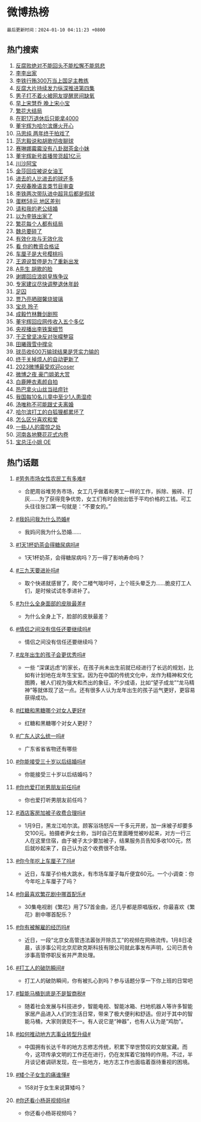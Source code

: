 # 微博热榜

`最后更新时间：2024-01-10 04:11:23 +0800`

## 热门搜索

1. [反腐败绝对不能回头不能松懈不能慈悲](https://m.weibo.cn/search?containerid=100103type%3D1%26t%3D10%26q%3D%23%E5%8F%8D%E8%85%90%E8%B4%A5%E7%BB%9D%E5%AF%B9%E4%B8%8D%E8%83%BD%E5%9B%9E%E5%A4%B4%E4%B8%8D%E8%83%BD%E6%9D%BE%E6%87%88%E4%B8%8D%E8%83%BD%E6%85%88%E6%82%B2%23&stream_entry_id=51&isnewpage=1&extparam=seat%3D1%26q%3D%2523%25E5%258F%258D%25E8%2585%2590%25E8%25B4%25A5%25E7%25BB%259D%25E5%25AF%25B9%25E4%25B8%258D%25E8%2583%25BD%25E5%259B%259E%25E5%25A4%25B4%25E4%25B8%258D%25E8%2583%25BD%25E6%259D%25BE%25E6%2587%2588%25E4%25B8%258D%25E8%2583%25BD%25E6%2585%2588%25E6%2582%25B2%2523%26dgr%3D0%26stream_entry_id%3D51%26c_type%3D51%26pos%3D0%26cate%3D10103%26filter_type%3Drealtimehot%26display_time%3D1704831081%26pre_seqid%3D170483108165002085453)
1. [李李出家](https://m.weibo.cn/search?containerid=100103type%3D1%26t%3D10%26q%3D%23%E6%9D%8E%E6%9D%8E%E5%87%BA%E5%AE%B6%23&stream_entry_id=31&isnewpage=1&extparam=seat%3D1%26band_rank%3D1%26lcate%3D5001%26realpos%3D1%26filter_type%3Drealtimehot%26q%3D%2523%25E6%259D%258E%25E6%259D%258E%25E5%2587%25BA%25E5%25AE%25B6%2523%26flag%3D2%26dgr%3D0%26stream_entry_id%3D31%26cate%3D5001%26pos%3D0%26c_type%3D31%26display_time%3D1704831081%26pre_seqid%3D170483108165002085453)
1. [李铁行贿300万当上国足主教练](https://m.weibo.cn/search?containerid=100103type%3D1%26t%3D10%26q%3D%23%E6%9D%8E%E9%93%81%E8%A1%8C%E8%B4%BF300%E4%B8%87%E5%BD%93%E4%B8%8A%E5%9B%BD%E8%B6%B3%E4%B8%BB%E6%95%99%E7%BB%83%23&stream_entry_id=31&isnewpage=1&extparam=seat%3D1%26band_rank%3D2%26lcate%3D5001%26realpos%3D2%26filter_type%3Drealtimehot%26q%3D%2523%25E6%259D%258E%25E9%2593%2581%25E8%25A1%258C%25E8%25B4%25BF300%25E4%25B8%2587%25E5%25BD%2593%25E4%25B8%258A%25E5%259B%25BD%25E8%25B6%25B3%25E4%25B8%25BB%25E6%2595%2599%25E7%25BB%2583%2523%26flag%3D16%26dgr%3D0%26stream_entry_id%3D31%26cate%3D5001%26pos%3D1%26c_type%3D31%26display_time%3D1704831081%26pre_seqid%3D170483108165002085453)
1. [反腐大片持续发力纵深推进第四集](https://m.weibo.cn/search?containerid=100103type%3D1%26t%3D10%26q%3D%23%E5%8F%8D%E8%85%90%E5%A4%A7%E7%89%87%E6%8C%81%E7%BB%AD%E5%8F%91%E5%8A%9B%E7%BA%B5%E6%B7%B1%E6%8E%A8%E8%BF%9B%E7%AC%AC%E5%9B%9B%E9%9B%86%23&stream_entry_id=31&isnewpage=1&extparam=seat%3D1%26band_rank%3D3%26lcate%3D5001%26realpos%3D3%26filter_type%3Drealtimehot%26q%3D%2523%25E5%258F%258D%25E8%2585%2590%25E5%25A4%25A7%25E7%2589%2587%25E6%258C%2581%25E7%25BB%25AD%25E5%258F%2591%25E5%258A%259B%25E7%25BA%25B5%25E6%25B7%25B1%25E6%258E%25A8%25E8%25BF%259B%25E7%25AC%25AC%25E5%259B%259B%25E9%259B%2586%2523%26flag%3D0%26dgr%3D0%26stream_entry_id%3D31%26cate%3D5001%26pos%3D2%26c_type%3D31%26display_time%3D1704831081%26pre_seqid%3D170483108165002085453)
1. [男子打不着火被网友提醒房间缺氧](https://m.weibo.cn/search?containerid=100103type%3D1%26t%3D10%26q%3D%23%E7%94%B7%E5%AD%90%E6%89%93%E4%B8%8D%E7%9D%80%E7%81%AB%E8%A2%AB%E7%BD%91%E5%8F%8B%E6%8F%90%E9%86%92%E6%88%BF%E9%97%B4%E7%BC%BA%E6%B0%A7%23&stream_entry_id=31&isnewpage=1&extparam=seat%3D1%26band_rank%3D4%26lcate%3D5001%26realpos%3D4%26filter_type%3Drealtimehot%26q%3D%2523%25E7%2594%25B7%25E5%25AD%2590%25E6%2589%2593%25E4%25B8%258D%25E7%259D%2580%25E7%2581%25AB%25E8%25A2%25AB%25E7%25BD%2591%25E5%258F%258B%25E6%258F%2590%25E9%2586%2592%25E6%2588%25BF%25E9%2597%25B4%25E7%25BC%25BA%25E6%25B0%25A7%2523%26flag%3D2%26dgr%3D0%26stream_entry_id%3D31%26cate%3D5001%26pos%3D3%26c_type%3D31%26display_time%3D1704831081%26pre_seqid%3D170483108165002085453)
1. [早上宋慧乔 晚上宋小宝](https://m.weibo.cn/search?containerid=100103type%3D1%26t%3D10%26q%3D%E6%97%A9%E4%B8%8A%E5%AE%8B%E6%85%A7%E4%B9%94+%E6%99%9A%E4%B8%8A%E5%AE%8B%E5%B0%8F%E5%AE%9D&stream_entry_id=31&isnewpage=1&extparam=seat%3D1%26band_rank%3D5%26lcate%3D5001%26realpos%3D5%26filter_type%3Drealtimehot%26q%3D%25E6%2597%25A9%25E4%25B8%258A%25E5%25AE%258B%25E6%2585%25A7%25E4%25B9%2594%2520%25E6%2599%259A%25E4%25B8%258A%25E5%25AE%258B%25E5%25B0%258F%25E5%25AE%259D%26flag%3D2%26dgr%3D0%26stream_entry_id%3D31%26cate%3D5001%26pos%3D4%26c_type%3D31%26display_time%3D1704831081%26pre_seqid%3D170483108165002085453)
1. [繁花大结局](https://m.weibo.cn/search?containerid=100103type%3D1%26t%3D10%26q%3D%23%E7%B9%81%E8%8A%B1%E5%A4%A7%E7%BB%93%E5%B1%80%23&stream_entry_id=31&isnewpage=1&extparam=seat%3D1%26band_rank%3D6%26lcate%3D5001%26realpos%3D6%26filter_type%3Drealtimehot%26q%3D%2523%25E7%25B9%2581%25E8%258A%25B1%25E5%25A4%25A7%25E7%25BB%2593%25E5%25B1%2580%2523%26flag%3D16%26dgr%3D0%26stream_entry_id%3D31%26cate%3D5001%26pos%3D5%26c_type%3D31%26display_time%3D1704831081%26pre_seqid%3D170483108165002085453)
1. [在职1万退休后只能拿4000](https://m.weibo.cn/search?containerid=100103type%3D1%26t%3D10%26q%3D%23%E5%9C%A8%E8%81%8C1%E4%B8%87%E9%80%80%E4%BC%91%E5%90%8E%E5%8F%AA%E8%83%BD%E6%8B%BF4000%23&stream_entry_id=31&isnewpage=1&extparam=seat%3D1%26band_rank%3D7%26lcate%3D5001%26realpos%3D7%26filter_type%3Drealtimehot%26q%3D%2523%25E5%259C%25A8%25E8%2581%258C1%25E4%25B8%2587%25E9%2580%2580%25E4%25BC%2591%25E5%2590%258E%25E5%258F%25AA%25E8%2583%25BD%25E6%258B%25BF4000%2523%26flag%3D2%26dgr%3D0%26stream_entry_id%3D31%26cate%3D5001%26pos%3D6%26c_type%3D31%26display_time%3D1704831081%26pre_seqid%3D170483108165002085453)
1. [董宇辉为哈尔滨爆火开心](https://m.weibo.cn/search?containerid=100103type%3D1%26t%3D10%26q%3D%23%E8%91%A3%E5%AE%87%E8%BE%89%E4%B8%BA%E5%93%88%E5%B0%94%E6%BB%A8%E7%88%86%E7%81%AB%E5%BC%80%E5%BF%83%23&stream_entry_id=31&isnewpage=1&extparam=seat%3D1%26band_rank%3D8%26lcate%3D5001%26realpos%3D8%26filter_type%3Drealtimehot%26q%3D%2523%25E8%2591%25A3%25E5%25AE%2587%25E8%25BE%2589%25E4%25B8%25BA%25E5%2593%2588%25E5%25B0%2594%25E6%25BB%25A8%25E7%2588%2586%25E7%2581%25AB%25E5%25BC%2580%25E5%25BF%2583%2523%26flag%3D2%26dgr%3D0%26stream_entry_id%3D31%26cate%3D5001%26pos%3D7%26c_type%3D31%26display_time%3D1704831081%26pre_seqid%3D170483108165002085453)
1. [马思纯 两年终于拍戏了](https://m.weibo.cn/search?containerid=100103type%3D1%26t%3D10%26q%3D%E9%A9%AC%E6%80%9D%E7%BA%AF+%E4%B8%A4%E5%B9%B4%E7%BB%88%E4%BA%8E%E6%8B%8D%E6%88%8F%E4%BA%86&stream_entry_id=31&isnewpage=1&extparam=seat%3D1%26band_rank%3D9%26lcate%3D5001%26realpos%3D9%26filter_type%3Drealtimehot%26q%3D%25E9%25A9%25AC%25E6%2580%259D%25E7%25BA%25AF%2520%25E4%25B8%25A4%25E5%25B9%25B4%25E7%25BB%2588%25E4%25BA%258E%25E6%258B%258D%25E6%2588%258F%25E4%25BA%2586%26flag%3D2%26dgr%3D0%26stream_entry_id%3D31%26cate%3D5001%26pos%3D8%26c_type%3D31%26display_time%3D1704831081%26pre_seqid%3D170483108165002085453)
1. [范志毅说和胡歌彻夜聊球](https://m.weibo.cn/search?containerid=100103type%3D1%26t%3D10%26q%3D%23%E8%8C%83%E5%BF%97%E6%AF%85%E8%AF%B4%E5%92%8C%E8%83%A1%E6%AD%8C%E5%BD%BB%E5%A4%9C%E8%81%8A%E7%90%83%23&stream_entry_id=31&isnewpage=1&extparam=seat%3D1%26band_rank%3D10%26lcate%3D5001%26realpos%3D10%26filter_type%3Drealtimehot%26q%3D%2523%25E8%258C%2583%25E5%25BF%2597%25E6%25AF%2585%25E8%25AF%25B4%25E5%2592%258C%25E8%2583%25A1%25E6%25AD%258C%25E5%25BD%25BB%25E5%25A4%259C%25E8%2581%258A%25E7%2590%2583%2523%26flag%3D0%26dgr%3D0%26stream_entry_id%3D31%26cate%3D5001%26pos%3D9%26c_type%3D31%26display_time%3D1704831081%26pre_seqid%3D170483108165002085453)
1. [赛琳娜霉霉没有八卦甜茶金小妹](https://m.weibo.cn/search?containerid=100103type%3D1%26t%3D10%26q%3D%E8%B5%9B%E7%90%B3%E5%A8%9C%E9%9C%89%E9%9C%89%E6%B2%A1%E6%9C%89%E5%85%AB%E5%8D%A6%E7%94%9C%E8%8C%B6%E9%87%91%E5%B0%8F%E5%A6%B9&stream_entry_id=31&isnewpage=1&extparam=seat%3D1%26band_rank%3D11%26lcate%3D5001%26realpos%3D11%26filter_type%3Drealtimehot%26q%3D%25E8%25B5%259B%25E7%2590%25B3%25E5%25A8%259C%25E9%259C%2589%25E9%259C%2589%25E6%25B2%25A1%25E6%259C%2589%25E5%2585%25AB%25E5%258D%25A6%25E7%2594%259C%25E8%258C%25B6%25E9%2587%2591%25E5%25B0%258F%25E5%25A6%25B9%26flag%3D1%26dgr%3D0%26stream_entry_id%3D31%26cate%3D5001%26pos%3D10%26c_type%3D31%26display_time%3D1704831081%26pre_seqid%3D170483108165002085453)
1. [董宇辉新号首播带货超1亿元](https://m.weibo.cn/search?containerid=100103type%3D1%26t%3D10%26q%3D%23%E8%91%A3%E5%AE%87%E8%BE%89%E6%96%B0%E5%8F%B7%E9%A6%96%E6%92%AD%E5%B8%A6%E8%B4%A7%E8%B6%851%E4%BA%BF%E5%85%83%23&stream_entry_id=31&isnewpage=1&extparam=seat%3D1%26band_rank%3D12%26lcate%3D5001%26realpos%3D12%26filter_type%3Drealtimehot%26q%3D%2523%25E8%2591%25A3%25E5%25AE%2587%25E8%25BE%2589%25E6%2596%25B0%25E5%258F%25B7%25E9%25A6%2596%25E6%2592%25AD%25E5%25B8%25A6%25E8%25B4%25A7%25E8%25B6%25851%25E4%25BA%25BF%25E5%2585%2583%2523%26flag%3D0%26dgr%3D0%26stream_entry_id%3D31%26cate%3D5001%26pos%3D11%26c_type%3D31%26display_time%3D1704831081%26pre_seqid%3D170483108165002085453)
1. [川沙阿宝](https://m.weibo.cn/search?containerid=100103type%3D1%26t%3D10%26q%3D%E5%B7%9D%E6%B2%99%E9%98%BF%E5%AE%9D&stream_entry_id=31&isnewpage=1&extparam=seat%3D1%26band_rank%3D13%26lcate%3D5001%26realpos%3D13%26filter_type%3Drealtimehot%26q%3D%25E5%25B7%259D%25E6%25B2%2599%25E9%2598%25BF%25E5%25AE%259D%26flag%3D0%26dgr%3D0%26stream_entry_id%3D31%26cate%3D5001%26pos%3D12%26c_type%3D31%26display_time%3D1704831081%26pre_seqid%3D170483108165002085453)
1. [金莎回应被说女油王](https://m.weibo.cn/search?containerid=100103type%3D1%26t%3D10%26q%3D%23%E9%87%91%E8%8E%8E%E5%9B%9E%E5%BA%94%E8%A2%AB%E8%AF%B4%E5%A5%B3%E6%B2%B9%E7%8E%8B%23&stream_entry_id=31&isnewpage=1&extparam=seat%3D1%26band_rank%3D14%26lcate%3D5001%26realpos%3D14%26filter_type%3Drealtimehot%26q%3D%2523%25E9%2587%2591%25E8%258E%258E%25E5%259B%259E%25E5%25BA%2594%25E8%25A2%25AB%25E8%25AF%25B4%25E5%25A5%25B3%25E6%25B2%25B9%25E7%258E%258B%2523%26flag%3D2%26dgr%3D0%26stream_entry_id%3D31%26cate%3D5001%26pos%3D13%26c_type%3D31%26display_time%3D1704831081%26pre_seqid%3D170483108165002085453)
1. [进去的人比进去的球还多](https://m.weibo.cn/search?containerid=100103type%3D1%26t%3D10%26q%3D%E8%BF%9B%E5%8E%BB%E7%9A%84%E4%BA%BA%E6%AF%94%E8%BF%9B%E5%8E%BB%E7%9A%84%E7%90%83%E8%BF%98%E5%A4%9A&stream_entry_id=31&isnewpage=1&extparam=seat%3D1%26band_rank%3D15%26lcate%3D5001%26realpos%3D15%26filter_type%3Drealtimehot%26q%3D%25E8%25BF%259B%25E5%258E%25BB%25E7%259A%2584%25E4%25BA%25BA%25E6%25AF%2594%25E8%25BF%259B%25E5%258E%25BB%25E7%259A%2584%25E7%2590%2583%25E8%25BF%2598%25E5%25A4%259A%26flag%3D0%26dgr%3D0%26stream_entry_id%3D31%26cate%3D5001%26pos%3D14%26c_type%3D31%26display_time%3D1704831081%26pre_seqid%3D170483108165002085453)
1. [央视春晚语言类节目审查](https://m.weibo.cn/search?containerid=100103type%3D1%26t%3D10%26q%3D%23%E5%A4%AE%E8%A7%86%E6%98%A5%E6%99%9A%E8%AF%AD%E8%A8%80%E7%B1%BB%E8%8A%82%E7%9B%AE%E5%AE%A1%E6%9F%A5%23&stream_entry_id=31&isnewpage=1&extparam=seat%3D1%26band_rank%3D16%26lcate%3D5001%26realpos%3D16%26filter_type%3Drealtimehot%26q%3D%2523%25E5%25A4%25AE%25E8%25A7%2586%25E6%2598%25A5%25E6%2599%259A%25E8%25AF%25AD%25E8%25A8%2580%25E7%25B1%25BB%25E8%258A%2582%25E7%259B%25AE%25E5%25AE%25A1%25E6%259F%25A5%2523%26flag%3D2%26dgr%3D0%26stream_entry_id%3D31%26cate%3D5001%26pos%3D15%26c_type%3D31%26display_time%3D1704831081%26pre_seqid%3D170483108165002085453)
1. [李铁两次带队进中超背后都是假球](https://m.weibo.cn/search?containerid=100103type%3D1%26t%3D10%26q%3D%23%E6%9D%8E%E9%93%81%E4%B8%A4%E6%AC%A1%E5%B8%A6%E9%98%9F%E8%BF%9B%E4%B8%AD%E8%B6%85%E8%83%8C%E5%90%8E%E9%83%BD%E6%98%AF%E5%81%87%E7%90%83%23&stream_entry_id=31&isnewpage=1&extparam=seat%3D1%26band_rank%3D17%26lcate%3D5001%26realpos%3D17%26filter_type%3Drealtimehot%26q%3D%2523%25E6%259D%258E%25E9%2593%2581%25E4%25B8%25A4%25E6%25AC%25A1%25E5%25B8%25A6%25E9%2598%259F%25E8%25BF%259B%25E4%25B8%25AD%25E8%25B6%2585%25E8%2583%258C%25E5%2590%258E%25E9%2583%25BD%25E6%2598%25AF%25E5%2581%2587%25E7%2590%2583%2523%26flag%3D0%26dgr%3D0%26stream_entry_id%3D31%26cate%3D5001%26pos%3D16%26c_type%3D31%26display_time%3D1704831081%26pre_seqid%3D170483108165002085453)
1. [蛋糕58元 地区差别](https://m.weibo.cn/search?containerid=100103type%3D1%26t%3D10%26q%3D%E8%9B%8B%E7%B3%9558%E5%85%83+%E5%9C%B0%E5%8C%BA%E5%B7%AE%E5%88%AB&stream_entry_id=31&isnewpage=1&extparam=seat%3D1%26band_rank%3D18%26lcate%3D5001%26realpos%3D18%26filter_type%3Drealtimehot%26q%3D%25E8%259B%258B%25E7%25B3%259558%25E5%2585%2583%2520%25E5%259C%25B0%25E5%258C%25BA%25E5%25B7%25AE%25E5%2588%25AB%26flag%3D2%26dgr%3D0%26stream_entry_id%3D31%26cate%3D5001%26pos%3D17%26c_type%3D31%26display_time%3D1704831081%26pre_seqid%3D170483108165002085453)
1. [请和我的老公结婚](https://m.weibo.cn/search?containerid=100103type%3D1%26t%3D10%26q%3D%E8%AF%B7%E5%92%8C%E6%88%91%E7%9A%84%E8%80%81%E5%85%AC%E7%BB%93%E5%A9%9A&stream_entry_id=31&isnewpage=1&extparam=seat%3D1%26band_rank%3D19%26lcate%3D5001%26realpos%3D19%26filter_type%3Drealtimehot%26q%3D%25E8%25AF%25B7%25E5%2592%258C%25E6%2588%2591%25E7%259A%2584%25E8%2580%2581%25E5%2585%25AC%25E7%25BB%2593%25E5%25A9%259A%26flag%3D2%26dgr%3D0%26stream_entry_id%3D31%26cate%3D5001%26pos%3D18%26c_type%3D31%26display_time%3D1704831081%26pre_seqid%3D170483108165002085453)
1. [以为李铁出家了](https://m.weibo.cn/search?containerid=100103type%3D1%26t%3D10%26q%3D%E4%BB%A5%E4%B8%BA%E6%9D%8E%E9%93%81%E5%87%BA%E5%AE%B6%E4%BA%86&stream_entry_id=31&isnewpage=1&extparam=seat%3D1%26band_rank%3D20%26lcate%3D5001%26realpos%3D20%26filter_type%3Drealtimehot%26q%3D%25E4%25BB%25A5%25E4%25B8%25BA%25E6%259D%258E%25E9%2593%2581%25E5%2587%25BA%25E5%25AE%25B6%25E4%25BA%2586%26flag%3D2%26dgr%3D0%26stream_entry_id%3D31%26cate%3D5001%26pos%3D19%26c_type%3D31%26display_time%3D1704831081%26pre_seqid%3D170483108165002085453)
1. [繁花每个人都有结局](https://m.weibo.cn/search?containerid=100103type%3D1%26t%3D10%26q%3D%E7%B9%81%E8%8A%B1%E6%AF%8F%E4%B8%AA%E4%BA%BA%E9%83%BD%E6%9C%89%E7%BB%93%E5%B1%80&stream_entry_id=31&isnewpage=1&extparam=seat%3D1%26band_rank%3D21%26lcate%3D5001%26realpos%3D21%26filter_type%3Drealtimehot%26q%3D%25E7%25B9%2581%25E8%258A%25B1%25E6%25AF%258F%25E4%25B8%25AA%25E4%25BA%25BA%25E9%2583%25BD%25E6%259C%2589%25E7%25BB%2593%25E5%25B1%2580%26flag%3D0%26dgr%3D0%26stream_entry_id%3D31%26cate%3D5001%26pos%3D20%26c_type%3D31%26display_time%3D1704831081%26pre_seqid%3D170483108165002085453)
1. [魏总要碎了](https://m.weibo.cn/search?containerid=100103type%3D1%26t%3D10%26q%3D%23%E9%AD%8F%E6%80%BB%E8%A6%81%E7%A2%8E%E4%BA%86%23&stream_entry_id=31&isnewpage=1&extparam=seat%3D1%26band_rank%3D22%26lcate%3D5001%26realpos%3D22%26filter_type%3Drealtimehot%26q%3D%2523%25E9%25AD%258F%25E6%2580%25BB%25E8%25A6%2581%25E7%25A2%258E%25E4%25BA%2586%2523%26flag%3D2%26dgr%3D0%26stream_entry_id%3D31%26cate%3D5001%26pos%3D21%26c_type%3D31%26display_time%3D1704831081%26pre_seqid%3D170483108165002085453)
1. [有效化妆与无效化妆](https://m.weibo.cn/search?containerid=100103type%3D1%26t%3D10%26q%3D%E6%9C%89%E6%95%88%E5%8C%96%E5%A6%86%E4%B8%8E%E6%97%A0%E6%95%88%E5%8C%96%E5%A6%86&stream_entry_id=31&isnewpage=1&extparam=seat%3D1%26band_rank%3D23%26lcate%3D5001%26realpos%3D23%26filter_type%3Drealtimehot%26q%3D%25E6%259C%2589%25E6%2595%2588%25E5%258C%2596%25E5%25A6%2586%25E4%25B8%258E%25E6%2597%25A0%25E6%2595%2588%25E5%258C%2596%25E5%25A6%2586%26flag%3D0%26dgr%3D0%26stream_entry_id%3D31%26cate%3D5001%26pos%3D22%26c_type%3D31%26display_time%3D1704831081%26pre_seqid%3D170483108165002085453)
1. [看 你的教资合格证](https://m.weibo.cn/search?containerid=100103type%3D1%26t%3D10%26q%3D%E7%9C%8B+%E4%BD%A0%E7%9A%84%E6%95%99%E8%B5%84%E5%90%88%E6%A0%BC%E8%AF%81&stream_entry_id=31&isnewpage=1&extparam=seat%3D1%26band_rank%3D24%26lcate%3D5001%26realpos%3D24%26filter_type%3Drealtimehot%26q%3D%25E7%259C%258B%2520%25E4%25BD%25A0%25E7%259A%2584%25E6%2595%2599%25E8%25B5%2584%25E5%2590%2588%25E6%25A0%25BC%25E8%25AF%2581%26flag%3D0%26dgr%3D0%26stream_entry_id%3D31%26cate%3D5001%26pos%3D23%26c_type%3D31%26display_time%3D1704831081%26pre_seqid%3D170483108165002085453)
1. [车厘子是大号樱桃吗](https://m.weibo.cn/search?containerid=100103type%3D1%26t%3D10%26q%3D%23%E8%BD%A6%E5%8E%98%E5%AD%90%E6%98%AF%E5%A4%A7%E5%8F%B7%E6%A8%B1%E6%A1%83%E5%90%97%23&stream_entry_id=31&isnewpage=1&extparam=seat%3D1%26band_rank%3D25%26lcate%3D5001%26realpos%3D25%26filter_type%3Drealtimehot%26q%3D%2523%25E8%25BD%25A6%25E5%258E%2598%25E5%25AD%2590%25E6%2598%25AF%25E5%25A4%25A7%25E5%258F%25B7%25E6%25A8%25B1%25E6%25A1%2583%25E5%2590%2597%2523%26flag%3D0%26dgr%3D0%26stream_entry_id%3D31%26cate%3D5001%26pos%3D24%26c_type%3D31%26display_time%3D1704831081%26pre_seqid%3D170483108165002085453)
1. [王源说暂停是为了重新出发](https://m.weibo.cn/search?containerid=100103type%3D1%26t%3D10%26q%3D%23%E7%8E%8B%E6%BA%90%E8%AF%B4%E6%9A%82%E5%81%9C%E6%98%AF%E4%B8%BA%E4%BA%86%E9%87%8D%E6%96%B0%E5%87%BA%E5%8F%91%23&stream_entry_id=31&isnewpage=1&extparam=seat%3D1%26band_rank%3D26%26lcate%3D5001%26realpos%3D26%26filter_type%3Drealtimehot%26q%3D%2523%25E7%258E%258B%25E6%25BA%2590%25E8%25AF%25B4%25E6%259A%2582%25E5%2581%259C%25E6%2598%25AF%25E4%25B8%25BA%25E4%25BA%2586%25E9%2587%258D%25E6%2596%25B0%25E5%2587%25BA%25E5%258F%2591%2523%26flag%3D0%26dgr%3D0%26stream_entry_id%3D31%26cate%3D5001%26pos%3D25%26c_type%3D31%26display_time%3D1704831081%26pre_seqid%3D170483108165002085453)
1. [A先生 胡歌的脸](https://m.weibo.cn/search?containerid=100103type%3D1%26t%3D10%26q%3DA%E5%85%88%E7%94%9F+%E8%83%A1%E6%AD%8C%E7%9A%84%E8%84%B8&stream_entry_id=31&isnewpage=1&extparam=seat%3D1%26band_rank%3D27%26lcate%3D5001%26realpos%3D27%26filter_type%3Drealtimehot%26q%3DA%25E5%2585%2588%25E7%2594%259F%2520%25E8%2583%25A1%25E6%25AD%258C%25E7%259A%2584%25E8%2584%25B8%26flag%3D0%26dgr%3D0%26stream_entry_id%3D31%26cate%3D5001%26pos%3D26%26c_type%3D31%26display_time%3D1704831081%26pre_seqid%3D170483108165002085453)
1. [谢娜回应浪姐皇族争议](https://m.weibo.cn/search?containerid=100103type%3D1%26t%3D10%26q%3D%23%E8%B0%A2%E5%A8%9C%E5%9B%9E%E5%BA%94%E6%B5%AA%E5%A7%90%E7%9A%87%E6%97%8F%E4%BA%89%E8%AE%AE%23&stream_entry_id=31&isnewpage=1&extparam=seat%3D1%26band_rank%3D28%26lcate%3D5001%26realpos%3D28%26filter_type%3Drealtimehot%26q%3D%2523%25E8%25B0%25A2%25E5%25A8%259C%25E5%259B%259E%25E5%25BA%2594%25E6%25B5%25AA%25E5%25A7%2590%25E7%259A%2587%25E6%2597%258F%25E4%25BA%2589%25E8%25AE%25AE%2523%26flag%3D1%26dgr%3D0%26stream_entry_id%3D31%26cate%3D5001%26pos%3D27%26c_type%3D31%26display_time%3D1704831081%26pre_seqid%3D170483108165002085453)
1. [专家建议尽快调整退休年龄](https://m.weibo.cn/search?containerid=100103type%3D1%26t%3D10%26q%3D%23%E4%B8%93%E5%AE%B6%E5%BB%BA%E8%AE%AE%E5%B0%BD%E5%BF%AB%E8%B0%83%E6%95%B4%E9%80%80%E4%BC%91%E5%B9%B4%E9%BE%84%23&stream_entry_id=31&isnewpage=1&extparam=seat%3D1%26band_rank%3D29%26lcate%3D5001%26realpos%3D29%26filter_type%3Drealtimehot%26q%3D%2523%25E4%25B8%2593%25E5%25AE%25B6%25E5%25BB%25BA%25E8%25AE%25AE%25E5%25B0%25BD%25E5%25BF%25AB%25E8%25B0%2583%25E6%2595%25B4%25E9%2580%2580%25E4%25BC%2591%25E5%25B9%25B4%25E9%25BE%2584%2523%26flag%3D0%26dgr%3D0%26stream_entry_id%3D31%26cate%3D5001%26pos%3D28%26c_type%3D31%26display_time%3D1704831081%26pre_seqid%3D170483108165002085453)
1. [足囚](https://m.weibo.cn/search?containerid=100103type%3D1%26t%3D10%26q%3D%E8%B6%B3%E5%9B%9A&stream_entry_id=31&isnewpage=1&extparam=seat%3D1%26band_rank%3D30%26lcate%3D5001%26realpos%3D30%26filter_type%3Drealtimehot%26q%3D%25E8%25B6%25B3%25E5%259B%259A%26flag%3D0%26dgr%3D0%26stream_entry_id%3D31%26cate%3D5001%26pos%3D29%26c_type%3D31%26display_time%3D1704831081%26pre_seqid%3D170483108165002085453)
1. [贾乃亮晒甜馨烧玻璃](https://m.weibo.cn/search?containerid=100103type%3D1%26t%3D10%26q%3D%E8%B4%BE%E4%B9%83%E4%BA%AE%E6%99%92%E7%94%9C%E9%A6%A8%E7%83%A7%E7%8E%BB%E7%92%83&stream_entry_id=31&isnewpage=1&extparam=seat%3D1%26band_rank%3D31%26lcate%3D5001%26realpos%3D31%26filter_type%3Drealtimehot%26q%3D%25E8%25B4%25BE%25E4%25B9%2583%25E4%25BA%25AE%25E6%2599%2592%25E7%2594%259C%25E9%25A6%25A8%25E7%2583%25A7%25E7%258E%25BB%25E7%2592%2583%26flag%3D0%26dgr%3D0%26stream_entry_id%3D31%26cate%3D5001%26pos%3D30%26c_type%3D31%26display_time%3D1704831081%26pre_seqid%3D170483108165002085453)
1. [宝总 玲子](https://m.weibo.cn/search?containerid=100103type%3D1%26t%3D10%26q%3D%E5%AE%9D%E6%80%BB+%E7%8E%B2%E5%AD%90&stream_entry_id=31&isnewpage=1&extparam=seat%3D1%26band_rank%3D32%26lcate%3D5001%26realpos%3D32%26filter_type%3Drealtimehot%26q%3D%25E5%25AE%259D%25E6%2580%25BB%2520%25E7%258E%25B2%25E5%25AD%2590%26flag%3D0%26dgr%3D0%26stream_entry_id%3D31%26cate%3D5001%26pos%3D31%26c_type%3D31%26display_time%3D1704831081%26pre_seqid%3D170483108165002085453)
1. [成毅竹林舞剑剧照](https://m.weibo.cn/search?containerid=100103type%3D1%26t%3D10%26q%3D%23%E6%88%90%E6%AF%85%E7%AB%B9%E6%9E%97%E8%88%9E%E5%89%91%E5%89%A7%E7%85%A7%23&stream_entry_id=31&isnewpage=1&extparam=seat%3D1%26band_rank%3D33%26lcate%3D5001%26realpos%3D33%26filter_type%3Drealtimehot%26q%3D%2523%25E6%2588%2590%25E6%25AF%2585%25E7%25AB%25B9%25E6%259E%2597%25E8%2588%259E%25E5%2589%2591%25E5%2589%25A7%25E7%2585%25A7%2523%26flag%3D0%26dgr%3D0%26stream_entry_id%3D31%26cate%3D5001%26pos%3D32%26c_type%3D31%26display_time%3D1704831081%26pre_seqid%3D170483108165002085453)
1. [董宇辉回应网传收入五个多亿](https://m.weibo.cn/search?containerid=100103type%3D1%26t%3D10%26q%3D%23%E8%91%A3%E5%AE%87%E8%BE%89%E5%9B%9E%E5%BA%94%E7%BD%91%E4%BC%A0%E6%94%B6%E5%85%A5%E4%BA%94%E4%B8%AA%E5%A4%9A%E4%BA%BF%23&stream_entry_id=31&isnewpage=1&extparam=seat%3D1%26band_rank%3D34%26lcate%3D5001%26realpos%3D34%26filter_type%3Drealtimehot%26q%3D%2523%25E8%2591%25A3%25E5%25AE%2587%25E8%25BE%2589%25E5%259B%259E%25E5%25BA%2594%25E7%25BD%2591%25E4%25BC%25A0%25E6%2594%25B6%25E5%2585%25A5%25E4%25BA%2594%25E4%25B8%25AA%25E5%25A4%259A%25E4%25BA%25BF%2523%26flag%3D0%26dgr%3D0%26stream_entry_id%3D31%26cate%3D5001%26pos%3D33%26c_type%3D31%26display_time%3D1704831081%26pre_seqid%3D170483108165002085453)
1. [央视播出李铁案细节](https://m.weibo.cn/search?containerid=100103type%3D1%26t%3D10%26q%3D%23%E5%A4%AE%E8%A7%86%E6%92%AD%E5%87%BA%E6%9D%8E%E9%93%81%E6%A1%88%E7%BB%86%E8%8A%82%23&stream_entry_id=31&isnewpage=1&extparam=seat%3D1%26band_rank%3D35%26lcate%3D5001%26realpos%3D35%26filter_type%3Drealtimehot%26q%3D%2523%25E5%25A4%25AE%25E8%25A7%2586%25E6%2592%25AD%25E5%2587%25BA%25E6%259D%258E%25E9%2593%2581%25E6%25A1%2588%25E7%25BB%2586%25E8%258A%2582%2523%26flag%3D0%26dgr%3D0%26stream_entry_id%3D31%26cate%3D5001%26pos%3D34%26c_type%3D31%26display_time%3D1704831081%26pre_seqid%3D170483108165002085453)
1. [于正曾坚决反对张檬整容](https://m.weibo.cn/search?containerid=100103type%3D1%26t%3D10%26q%3D%23%E4%BA%8E%E6%AD%A3%E6%9B%BE%E5%9D%9A%E5%86%B3%E5%8F%8D%E5%AF%B9%E5%BC%A0%E6%AA%AC%E6%95%B4%E5%AE%B9%23&stream_entry_id=31&isnewpage=1&extparam=seat%3D1%26band_rank%3D36%26lcate%3D5001%26realpos%3D36%26filter_type%3Drealtimehot%26q%3D%2523%25E4%25BA%258E%25E6%25AD%25A3%25E6%259B%25BE%25E5%259D%259A%25E5%2586%25B3%25E5%258F%258D%25E5%25AF%25B9%25E5%25BC%25A0%25E6%25AA%25AC%25E6%2595%25B4%25E5%25AE%25B9%2523%26flag%3D0%26dgr%3D0%26stream_entry_id%3D31%26cate%3D5001%26pos%3D35%26c_type%3D31%26display_time%3D1704831081%26pre_seqid%3D170483108165002085453)
1. [田曦薇雪中撑伞](https://m.weibo.cn/search?containerid=100103type%3D1%26t%3D10%26q%3D%E7%94%B0%E6%9B%A6%E8%96%87%E9%9B%AA%E4%B8%AD%E6%92%91%E4%BC%9E&stream_entry_id=31&isnewpage=1&extparam=seat%3D1%26band_rank%3D37%26lcate%3D5001%26realpos%3D37%26filter_type%3Drealtimehot%26q%3D%25E7%2594%25B0%25E6%259B%25A6%25E8%2596%2587%25E9%259B%25AA%25E4%25B8%25AD%25E6%2592%2591%25E4%25BC%259E%26flag%3D0%26dgr%3D0%26stream_entry_id%3D31%26cate%3D5001%26pos%3D36%26c_type%3D31%26display_time%3D1704831081%26pre_seqid%3D170483108165002085453)
1. [球员收600万输球结果是凭实力输的](https://m.weibo.cn/search?containerid=100103type%3D1%26t%3D10%26q%3D%23%E7%90%83%E5%91%98%E6%94%B6600%E4%B8%87%E8%BE%93%E7%90%83%E7%BB%93%E6%9E%9C%E6%98%AF%E5%87%AD%E5%AE%9E%E5%8A%9B%E8%BE%93%E7%9A%84%23&stream_entry_id=31&isnewpage=1&extparam=seat%3D1%26band_rank%3D38%26lcate%3D5001%26realpos%3D38%26filter_type%3Drealtimehot%26q%3D%2523%25E7%2590%2583%25E5%2591%2598%25E6%2594%25B6600%25E4%25B8%2587%25E8%25BE%2593%25E7%2590%2583%25E7%25BB%2593%25E6%259E%259C%25E6%2598%25AF%25E5%2587%25AD%25E5%25AE%259E%25E5%258A%259B%25E8%25BE%2593%25E7%259A%2584%2523%26flag%3D0%26dgr%3D0%26stream_entry_id%3D31%26cate%3D5001%26pos%3D37%26c_type%3D31%26display_time%3D1704831081%26pre_seqid%3D170483108165002085453)
1. [终于关掉烦人的自动更新了](https://m.weibo.cn/search?containerid=100103type%3D1%26t%3D10%26q%3D%E7%BB%88%E4%BA%8E%E5%85%B3%E6%8E%89%E7%83%A6%E4%BA%BA%E7%9A%84%E8%87%AA%E5%8A%A8%E6%9B%B4%E6%96%B0%E4%BA%86&stream_entry_id=31&isnewpage=1&extparam=seat%3D1%26band_rank%3D39%26lcate%3D5001%26realpos%3D39%26filter_type%3Drealtimehot%26q%3D%25E7%25BB%2588%25E4%25BA%258E%25E5%2585%25B3%25E6%258E%2589%25E7%2583%25A6%25E4%25BA%25BA%25E7%259A%2584%25E8%2587%25AA%25E5%258A%25A8%25E6%259B%25B4%25E6%2596%25B0%25E4%25BA%2586%26flag%3D0%26dgr%3D0%26stream_entry_id%3D31%26cate%3D5001%26pos%3D38%26c_type%3D31%26display_time%3D1704831081%26pre_seqid%3D170483108165002085453)
1. [2023微博最受欢迎coser](https://m.weibo.cn/search?containerid=100103type%3D1%26t%3D10%26q%3D%232023%E5%BE%AE%E5%8D%9A%E6%9C%80%E5%8F%97%E6%AC%A2%E8%BF%8Ecoser%23&stream_entry_id=31&isnewpage=1&extparam=seat%3D1%26band_rank%3D40%26lcate%3D5001%26realpos%3D40%26filter_type%3Drealtimehot%26q%3D%25232023%25E5%25BE%25AE%25E5%258D%259A%25E6%259C%2580%25E5%258F%2597%25E6%25AC%25A2%25E8%25BF%258Ecoser%2523%26flag%3D0%26dgr%3D0%26stream_entry_id%3D31%26cate%3D5001%26pos%3D39%26c_type%3D31%26display_time%3D1704831081%26pre_seqid%3D170483108165002085453)
1. [微博之夜 豪门姐弟大赏](https://m.weibo.cn/search?containerid=100103type%3D1%26t%3D10%26q%3D%E5%BE%AE%E5%8D%9A%E4%B9%8B%E5%A4%9C+%E8%B1%AA%E9%97%A8%E5%A7%90%E5%BC%9F%E5%A4%A7%E8%B5%8F&stream_entry_id=31&isnewpage=1&extparam=seat%3D1%26band_rank%3D41%26lcate%3D5001%26realpos%3D41%26filter_type%3Drealtimehot%26q%3D%25E5%25BE%25AE%25E5%258D%259A%25E4%25B9%258B%25E5%25A4%259C%2520%25E8%25B1%25AA%25E9%2597%25A8%25E5%25A7%2590%25E5%25BC%259F%25E5%25A4%25A7%25E8%25B5%258F%26flag%3D0%26dgr%3D0%26stream_entry_id%3D31%26cate%3D5001%26pos%3D40%26c_type%3D31%26display_time%3D1704831081%26pre_seqid%3D170483108165002085453)
1. [白鹿睡衣素颜自拍](https://m.weibo.cn/search?containerid=100103type%3D1%26t%3D10%26q%3D%23%E7%99%BD%E9%B9%BF%E7%9D%A1%E8%A1%A3%E7%B4%A0%E9%A2%9C%E8%87%AA%E6%8B%8D%23&stream_entry_id=31&isnewpage=1&extparam=seat%3D1%26band_rank%3D42%26lcate%3D5001%26realpos%3D42%26filter_type%3Drealtimehot%26q%3D%2523%25E7%2599%25BD%25E9%25B9%25BF%25E7%259D%25A1%25E8%25A1%25A3%25E7%25B4%25A0%25E9%25A2%259C%25E8%2587%25AA%25E6%258B%258D%2523%26flag%3D0%26dgr%3D0%26stream_entry_id%3D31%26cate%3D5001%26pos%3D41%26c_type%3D31%26display_time%3D1704831081%26pre_seqid%3D170483108165002085453)
1. [热巴拿火山丝当祛痘针](https://m.weibo.cn/search?containerid=100103type%3D1%26t%3D10%26q%3D%E7%83%AD%E5%B7%B4%E6%8B%BF%E7%81%AB%E5%B1%B1%E4%B8%9D%E5%BD%93%E7%A5%9B%E7%97%98%E9%92%88&stream_entry_id=31&isnewpage=1&extparam=seat%3D1%26band_rank%3D43%26lcate%3D5001%26realpos%3D43%26filter_type%3Drealtimehot%26q%3D%25E7%2583%25AD%25E5%25B7%25B4%25E6%258B%25BF%25E7%2581%25AB%25E5%25B1%25B1%25E4%25B8%259D%25E5%25BD%2593%25E7%25A5%259B%25E7%2597%2598%25E9%2592%2588%26flag%3D0%26dgr%3D0%26stream_entry_id%3D31%26cate%3D5001%26pos%3D42%26c_type%3D31%26display_time%3D1704831081%26pre_seqid%3D170483108165002085453)
1. [我国每10名儿童中至少1人患湿疹](https://m.weibo.cn/search?containerid=100103type%3D1%26t%3D10%26q%3D%23%E6%88%91%E5%9B%BD%E6%AF%8F10%E5%90%8D%E5%84%BF%E7%AB%A5%E4%B8%AD%E8%87%B3%E5%B0%911%E4%BA%BA%E6%82%A3%E6%B9%BF%E7%96%B9%23&stream_entry_id=31&isnewpage=1&extparam=seat%3D1%26band_rank%3D44%26lcate%3D5001%26realpos%3D44%26filter_type%3Drealtimehot%26q%3D%2523%25E6%2588%2591%25E5%259B%25BD%25E6%25AF%258F10%25E5%2590%258D%25E5%2584%25BF%25E7%25AB%25A5%25E4%25B8%25AD%25E8%2587%25B3%25E5%25B0%25911%25E4%25BA%25BA%25E6%2582%25A3%25E6%25B9%25BF%25E7%2596%25B9%2523%26flag%3D1%26dgr%3D0%26stream_entry_id%3D31%26cate%3D5001%26pos%3D43%26c_type%3D31%26display_time%3D1704831081%26pre_seqid%3D170483108165002085453)
1. [汤唯称不可能跟丈夫离婚](https://m.weibo.cn/search?containerid=100103type%3D1%26t%3D10%26q%3D%23%E6%B1%A4%E5%94%AF%E7%A7%B0%E4%B8%8D%E5%8F%AF%E8%83%BD%E8%B7%9F%E4%B8%88%E5%A4%AB%E7%A6%BB%E5%A9%9A%23&stream_entry_id=31&isnewpage=1&extparam=seat%3D1%26band_rank%3D45%26lcate%3D5001%26realpos%3D45%26filter_type%3Drealtimehot%26q%3D%2523%25E6%25B1%25A4%25E5%2594%25AF%25E7%25A7%25B0%25E4%25B8%258D%25E5%258F%25AF%25E8%2583%25BD%25E8%25B7%259F%25E4%25B8%2588%25E5%25A4%25AB%25E7%25A6%25BB%25E5%25A9%259A%2523%26flag%3D0%26dgr%3D0%26stream_entry_id%3D31%26cate%3D5001%26pos%3D44%26c_type%3D31%26display_time%3D1704831081%26pre_seqid%3D170483108165002085453)
1. [哈尔滨打工的白狐狸都累坏了](https://m.weibo.cn/search?containerid=100103type%3D1%26t%3D10%26q%3D%E5%93%88%E5%B0%94%E6%BB%A8%E6%89%93%E5%B7%A5%E7%9A%84%E7%99%BD%E7%8B%90%E7%8B%B8%E9%83%BD%E7%B4%AF%E5%9D%8F%E4%BA%86&stream_entry_id=31&isnewpage=1&extparam=seat%3D1%26band_rank%3D46%26lcate%3D5001%26realpos%3D46%26filter_type%3Drealtimehot%26q%3D%25E5%2593%2588%25E5%25B0%2594%25E6%25BB%25A8%25E6%2589%2593%25E5%25B7%25A5%25E7%259A%2584%25E7%2599%25BD%25E7%258B%2590%25E7%258B%25B8%25E9%2583%25BD%25E7%25B4%25AF%25E5%259D%258F%25E4%25BA%2586%26flag%3D0%26dgr%3D0%26stream_entry_id%3D31%26cate%3D5001%26pos%3D45%26c_type%3D31%26display_time%3D1704831081%26pre_seqid%3D170483108165002085453)
1. [怎么区分喜欢和爱](https://m.weibo.cn/search?containerid=100103type%3D1%26t%3D10%26q%3D%E6%80%8E%E4%B9%88%E5%8C%BA%E5%88%86%E5%96%9C%E6%AC%A2%E5%92%8C%E7%88%B1&stream_entry_id=31&isnewpage=1&extparam=seat%3D1%26band_rank%3D47%26lcate%3D5001%26realpos%3D47%26filter_type%3Drealtimehot%26q%3D%25E6%2580%258E%25E4%25B9%2588%25E5%258C%25BA%25E5%2588%2586%25E5%2596%259C%25E6%25AC%25A2%25E5%2592%258C%25E7%2588%25B1%26flag%3D0%26dgr%3D0%26stream_entry_id%3D31%26cate%3D5001%26pos%3D46%26c_type%3D31%26display_time%3D1704831081%26pre_seqid%3D170483108165002085453)
1. [一些J人的震惊之处](https://m.weibo.cn/search?containerid=100103type%3D1%26t%3D10%26q%3D%E4%B8%80%E4%BA%9BJ%E4%BA%BA%E7%9A%84%E9%9C%87%E6%83%8A%E4%B9%8B%E5%A4%84&stream_entry_id=31&isnewpage=1&extparam=seat%3D1%26band_rank%3D48%26lcate%3D5001%26realpos%3D48%26filter_type%3Drealtimehot%26q%3D%25E4%25B8%2580%25E4%25BA%259BJ%25E4%25BA%25BA%25E7%259A%2584%25E9%259C%2587%25E6%2583%258A%25E4%25B9%258B%25E5%25A4%2584%26flag%3D0%26dgr%3D0%26stream_entry_id%3D31%26cate%3D5001%26pos%3D47%26c_type%3D31%26display_time%3D1704831081%26pre_seqid%3D170483108165002085453)
1. [河南各地簪花花式内卷](https://m.weibo.cn/search?containerid=100103type%3D1%26t%3D10%26q%3D%23%E6%B2%B3%E5%8D%97%E5%90%84%E5%9C%B0%E7%B0%AA%E8%8A%B1%E8%8A%B1%E5%BC%8F%E5%86%85%E5%8D%B7%23&stream_entry_id=31&isnewpage=1&extparam=seat%3D1%26band_rank%3D49%26lcate%3D5001%26realpos%3D49%26filter_type%3Drealtimehot%26q%3D%2523%25E6%25B2%25B3%25E5%258D%2597%25E5%2590%2584%25E5%259C%25B0%25E7%25B0%25AA%25E8%258A%25B1%25E8%258A%25B1%25E5%25BC%258F%25E5%2586%2585%25E5%258D%25B7%2523%26flag%3D1%26dgr%3D0%26stream_entry_id%3D31%26cate%3D5001%26pos%3D48%26c_type%3D31%26display_time%3D1704831081%26pre_seqid%3D170483108165002085453)
1. [宝总汪小姐 OE](https://m.weibo.cn/search?containerid=100103type%3D1%26t%3D10%26q%3D%E5%AE%9D%E6%80%BB%E6%B1%AA%E5%B0%8F%E5%A7%90+OE&stream_entry_id=31&isnewpage=1&extparam=seat%3D1%26band_rank%3D50%26lcate%3D5001%26realpos%3D50%26filter_type%3Drealtimehot%26q%3D%25E5%25AE%259D%25E6%2580%25BB%25E6%25B1%25AA%25E5%25B0%258F%25E5%25A7%2590%2520OE%26flag%3D0%26dgr%3D0%26stream_entry_id%3D31%26cate%3D5001%26pos%3D49%26c_type%3D31%26display_time%3D1704831081%26pre_seqid%3D170483108165002085453)

## 热门话题

1. [#劳务市场女性农民工有多难#](https://m.weibo.cn/search?containerid=231522type%3D1%26t%3D10%26q%3D%23%E5%8A%B3%E5%8A%A1%E5%B8%82%E5%9C%BA%E5%A5%B3%E6%80%A7%E5%86%9C%E6%B0%91%E5%B7%A5%E6%9C%89%E5%A4%9A%E9%9A%BE%23&stream_entry_id=128&isnewpage=1&extparam=seat%3D1%26unitid%3D1704690947904%26dgr%3D0%26cate%3D5004%26lcate%3D5004%26pos%3D1-0-0%26c_type%3D128%26display_time%3D1704831083%26pre_seqid%3D170483108301002873274)
    - 合肥周谷堆劳务市场，女工几乎做着和男工一样的工作，拆除、搬砖、打灰......为了获得竞争优势，女工们有时会抛出低于平均价格的工钱。可工头往往张口第一句就是：“不要女的。”

1. [#我妈问我为什么恐婚#](https://m.weibo.cn/search?containerid=231522type%3D1%26t%3D10%26q%3D%23%E6%88%91%E5%A6%88%E9%97%AE%E6%88%91%E4%B8%BA%E4%BB%80%E4%B9%88%E6%81%90%E5%A9%9A%23&stream_entry_id=128&isnewpage=1&extparam=seat%3D1%26unitid%3D1704769610222%26dgr%3D0%26cate%3D5004%26lcate%3D5004%26pos%3D1-0-1%26c_type%3D128%26display_time%3D1704831083%26pre_seqid%3D170483108301002873274)
    - 我妈问我为什么恐婚……

1. [#1天1杯奶茶会得糖尿病吗#](https://m.weibo.cn/search?containerid=231522type%3D1%26t%3D10%26q%3D%231%E5%A4%A91%E6%9D%AF%E5%A5%B6%E8%8C%B6%E4%BC%9A%E5%BE%97%E7%B3%96%E5%B0%BF%E7%97%85%E5%90%97%23&stream_entry_id=128&isnewpage=1&extparam=seat%3D1%26unitid%3D1704769586056%26dgr%3D0%26cate%3D5004%26lcate%3D5004%26pos%3D1-0-2%26c_type%3D128%26display_time%3D1704831083%26pre_seqid%3D170483108301002873274)
    - 1天1杯奶茶，会得糖尿病吗？万一得了影响寿命吗？

1. [#三九天要进补吗#](https://m.weibo.cn/search?containerid=231522type%3D1%26t%3D10%26q%3D%23%E4%B8%89%E4%B9%9D%E5%A4%A9%E8%A6%81%E8%BF%9B%E8%A1%A5%E5%90%97%23&stream_entry_id=128&isnewpage=1&extparam=seat%3D1%26unitid%3D1704769869219%26dgr%3D0%26cate%3D5004%26lcate%3D5004%26pos%3D1-0-3%26c_type%3D128%26display_time%3D1704831083%26pre_seqid%3D170483108301002873274)
    - 取个快递就感冒了，爬个二楼气喘吁吁，上个班头晕乏力……脆皮打工人们，是时候试试冬季进补了。

1. [#为什么全身面部的皮肤最差#](https://m.weibo.cn/search?containerid=231522type%3D1%26t%3D10%26q%3D%23%E4%B8%BA%E4%BB%80%E4%B9%88%E5%85%A8%E8%BA%AB%E9%9D%A2%E9%83%A8%E7%9A%84%E7%9A%AE%E8%82%A4%E6%9C%80%E5%B7%AE%23&stream_entry_id=128&isnewpage=1&extparam=seat%3D1%26unitid%3D1704769596957%26dgr%3D0%26cate%3D5004%26lcate%3D5004%26pos%3D1-0-4%26c_type%3D128%26display_time%3D1704831083%26pre_seqid%3D170483108301002873274)
    - 为什么全身上下，脸部的皮肤最差？

1. [#情侣之间没有信任还要继续吗#](https://m.weibo.cn/search?containerid=231522type%3D1%26t%3D10%26q%3D%23%E6%83%85%E4%BE%A3%E4%B9%8B%E9%97%B4%E6%B2%A1%E6%9C%89%E4%BF%A1%E4%BB%BB%E8%BF%98%E8%A6%81%E7%BB%A7%E7%BB%AD%E5%90%97%23&stream_entry_id=128&isnewpage=1&extparam=seat%3D1%26unitid%3D1704816099203%26dgr%3D0%26cate%3D5004%26lcate%3D5004%26pos%3D1-0-5%26c_type%3D128%26display_time%3D1704831083%26pre_seqid%3D170483108301002873274)
    - 情侣之间没有信任还要继续吗？

1. [#龙年出生的孩子会更优秀吗#](https://m.weibo.cn/search?containerid=231522type%3D1%26t%3D10%26q%3D%23%E9%BE%99%E5%B9%B4%E5%87%BA%E7%94%9F%E7%9A%84%E5%AD%A9%E5%AD%90%E4%BC%9A%E6%9B%B4%E4%BC%98%E7%A7%80%E5%90%97%23&stream_entry_id=128&isnewpage=1&extparam=seat%3D1%26unitid%3D1704769601774%26dgr%3D0%26cate%3D5004%26lcate%3D5004%26pos%3D1-0-6%26c_type%3D128%26display_time%3D1704831083%26pre_seqid%3D170483108301002873274)
    - 一些 “深谋远虑”的家长，在孩子尚未出生前就已经进行了长远的规划，比如有计划地在龙年生宝宝。因为在中国的传统文化中，龙作为精神和文化图腾，被人们视为强大和杰出的象征，不少成语，比如“望子成龙”“龙马精神”等就体现了这一点。还有很多人认为龙年出生的孩子运气更好，更容易获得成功。

1. [#红糖和黑糖哪个对女人更好#](https://m.weibo.cn/search?containerid=231522type%3D1%26t%3D10%26q%3D%23%E7%BA%A2%E7%B3%96%E5%92%8C%E9%BB%91%E7%B3%96%E5%93%AA%E4%B8%AA%E5%AF%B9%E5%A5%B3%E4%BA%BA%E6%9B%B4%E5%A5%BD%23&stream_entry_id=128&isnewpage=1&extparam=seat%3D1%26unitid%3D1704773472044%26dgr%3D0%26cate%3D5004%26lcate%3D5004%26pos%3D1-0-7%26c_type%3D128%26display_time%3D1704831083%26pre_seqid%3D170483108301002873274)
    - 红糖和黑糖哪个对女人更好？

1. [#广东人这么统一吗#](https://m.weibo.cn/search?containerid=231522type%3D1%26t%3D10%26q%3D%23%E5%B9%BF%E4%B8%9C%E4%BA%BA%E8%BF%99%E4%B9%88%E7%BB%9F%E4%B8%80%E5%90%97%23&stream_entry_id=128&isnewpage=1&extparam=seat%3D1%26unitid%3D1704769608989%26dgr%3D0%26cate%3D5004%26lcate%3D5004%26pos%3D1-0-8%26c_type%3D128%26display_time%3D1704831083%26pre_seqid%3D170483108301002873274)
    - 广东省省省物还有哪些

1. [#你能接受三十岁以后结婚吗#](https://m.weibo.cn/search?containerid=231522type%3D1%26t%3D10%26q%3D%23%E4%BD%A0%E8%83%BD%E6%8E%A5%E5%8F%97%E4%B8%89%E5%8D%81%E5%B2%81%E4%BB%A5%E5%90%8E%E7%BB%93%E5%A9%9A%E5%90%97%23&stream_entry_id=128&isnewpage=1&extparam=seat%3D1%26unitid%3D1704715235613%26dgr%3D0%26cate%3D5004%26lcate%3D5004%26pos%3D1-0-9%26c_type%3D128%26display_time%3D1704831083%26pre_seqid%3D170483108301002873274)
    - 你能接受三十岁以后结婚吗？

1. [#你也爱打听男朋友前任吗#](https://m.weibo.cn/search?containerid=231522type%3D1%26t%3D10%26q%3D%23%E4%BD%A0%E4%B9%9F%E7%88%B1%E6%89%93%E5%90%AC%E7%94%B7%E6%9C%8B%E5%8F%8B%E5%89%8D%E4%BB%BB%E5%90%97%23&stream_entry_id=128&isnewpage=1&extparam=seat%3D1%26unitid%3D1704720933118%26dgr%3D0%26cate%3D5004%26lcate%3D5004%26pos%3D1-0-10%26c_type%3D128%26display_time%3D1704831083%26pre_seqid%3D170483108301002873274)
    - 你也爱打听男朋友前任吗？

1. [#酒店客房加被子收费合理吗#](https://m.weibo.cn/search?containerid=231522type%3D1%26t%3D10%26q%3D%23%E9%85%92%E5%BA%97%E5%AE%A2%E6%88%BF%E5%8A%A0%E8%A2%AB%E5%AD%90%E6%94%B6%E8%B4%B9%E5%90%88%E7%90%86%E5%90%97%23&stream_entry_id=128&isnewpage=1&extparam=seat%3D1%26unitid%3D1704769607305%26dgr%3D0%26cate%3D5004%26lcate%3D5004%26pos%3D1-0-11%26c_type%3D128%26display_time%3D1704831083%26pre_seqid%3D170483108301002873274)
    - 1月9日，黑龙江哈尔滨。顾客浴场怒斥一千多元开房，加一床被子却要多交100元。拍摄者尹女士称，当时自己在里面睡觉被吵起来，对方一行三人在这里住宿，由于被子太少要加被子，结果服务员告知多收100元，然后就吵起来了，自己认为这个收费很不合理。

1. [#你今年吃上车厘子了吗#](https://m.weibo.cn/search?containerid=231522type%3D1%26t%3D10%26q%3D%23%E4%BD%A0%E4%BB%8A%E5%B9%B4%E5%90%83%E4%B8%8A%E8%BD%A6%E5%8E%98%E5%AD%90%E4%BA%86%E5%90%97%23&stream_entry_id=128&isnewpage=1&extparam=seat%3D1%26unitid%3D1704769602993%26dgr%3D0%26cate%3D5004%26lcate%3D5004%26pos%3D1-0-12%26c_type%3D128%26display_time%3D1704831083%26pre_seqid%3D170483108301002873274)
    - 近日，车厘子价格大跳水，有市场车厘子每斤便宜60元。一个小调查：你今年吃上车厘子了吗？

1. [#你最喜欢繁花剧中哪首配乐#](https://m.weibo.cn/search?containerid=231522type%3D1%26t%3D10%26q%3D%23%E4%BD%A0%E6%9C%80%E5%96%9C%E6%AC%A2%E7%B9%81%E8%8A%B1%E5%89%A7%E4%B8%AD%E5%93%AA%E9%A6%96%E9%85%8D%E4%B9%90%23&stream_entry_id=128&isnewpage=1&extparam=seat%3D1%26unitid%3D1704769611717%26dgr%3D0%26cate%3D5004%26lcate%3D5004%26pos%3D1-0-13%26c_type%3D128%26display_time%3D1704831083%26pre_seqid%3D170483108301002873274)
    - 30集电视剧《繁花》用了57首金曲，还几乎都是原唱版权，你最喜欢《繁花》剧中哪首配乐？  ​​​

1. [#你有被解雇的经历吗#](https://m.weibo.cn/search?containerid=231522type%3D1%26t%3D10%26q%3D%23%E4%BD%A0%E6%9C%89%E8%A2%AB%E8%A7%A3%E9%9B%87%E7%9A%84%E7%BB%8F%E5%8E%86%E5%90%97%23&stream_entry_id=128&isnewpage=1&extparam=seat%3D1%26unitid%3D1704794482090%26dgr%3D0%26cate%3D5004%26lcate%3D5004%26pos%3D1-0-14%26c_type%3D128%26display_time%3D1704831083%26pre_seqid%3D170483108301002873274)
    - 近日，一段“北京女高管违法嚣张开除员工”的视频在网络流传。1月8日凌晨，该涉事公司北京尼欧克斯科技有限公司就此事发布声明，公司已责令涉事高管停职反省并严肃处理。

1. [#打工人的破防瞬间#](https://m.weibo.cn/search?containerid=231522type%3D1%26t%3D10%26q%3D%23%E6%89%93%E5%B7%A5%E4%BA%BA%E7%9A%84%E7%A0%B4%E9%98%B2%E7%9E%AC%E9%97%B4%23&stream_entry_id=128&isnewpage=1&extparam=seat%3D1%26unitid%3D1704643533748%26dgr%3D0%26cate%3D5004%26lcate%3D5004%26pos%3D1-0-15%26c_type%3D128%26display_time%3D1704831083%26pre_seqid%3D170483108301002873274)
    - 打工人的破防瞬间，你有被扎心到吗？参与话题分享一下你上班的日常吧

1. [#智能马桶到底是不是智商税#](https://m.weibo.cn/search?containerid=231522type%3D1%26t%3D10%26q%3D%23%E6%99%BA%E8%83%BD%E9%A9%AC%E6%A1%B6%E5%88%B0%E5%BA%95%E6%98%AF%E4%B8%8D%E6%98%AF%E6%99%BA%E5%95%86%E7%A8%8E%23&stream_entry_id=128&isnewpage=1&extparam=seat%3D1%26unitid%3D1704769583594%26dgr%3D0%26cate%3D5004%26lcate%3D5004%26pos%3D1-0-16%26c_type%3D128%26display_time%3D1704831083%26pre_seqid%3D170483108301002873274)
    - 随着社会发展与科技进步，智能电视、智能冰箱、扫地机器人等许多智能家居产品进入人们的生活日常，带来了极大便利和舒适。但对于其中的智能马桶，大家则褒贬不一。有人说它是“神器”，也有人认为是“鸡肋”。

1. [#如何推动地方志事业转型升级#](https://m.weibo.cn/search?containerid=231522type%3D1%26t%3D10%26q%3D%23%E5%A6%82%E4%BD%95%E6%8E%A8%E5%8A%A8%E5%9C%B0%E6%96%B9%E5%BF%97%E4%BA%8B%E4%B8%9A%E8%BD%AC%E5%9E%8B%E5%8D%87%E7%BA%A7%23&stream_entry_id=128&isnewpage=1&extparam=seat%3D1%26unitid%3D1704778571915%26dgr%3D0%26cate%3D5004%26lcate%3D5004%26pos%3D1-0-17%26c_type%3D128%26display_time%3D1704831083%26pre_seqid%3D170483108301002873274)
    - 中国拥有长达千年的地方志修志传统，积累下举世赞叹的文献宝藏。而今，这项传承文明的工作还在进行，仍在发挥着它独特的作用。不过，半月谈记者调研发现，在一些地方，地方志工作也面临着亟待重视的困境。

1. [#矮个子女生的痛谁懂#](https://m.weibo.cn/search?containerid=231522type%3D1%26t%3D10%26q%3D%23%E7%9F%AE%E4%B8%AA%E5%AD%90%E5%A5%B3%E7%94%9F%E7%9A%84%E7%97%9B%E8%B0%81%E6%87%82%23&stream_entry_id=128&isnewpage=1&extparam=seat%3D1%26unitid%3D1704804675994%26dgr%3D0%26cate%3D5004%26lcate%3D5004%26pos%3D1-0-18%26c_type%3D128%26display_time%3D1704831083%26pre_seqid%3D170483108301002873274)
    - 158对于女生来说算矮吗？

1. [#你还看小杨哥视频吗#](https://m.weibo.cn/search?containerid=231522type%3D1%26t%3D10%26q%3D%23%E4%BD%A0%E8%BF%98%E7%9C%8B%E5%B0%8F%E6%9D%A8%E5%93%A5%E8%A7%86%E9%A2%91%E5%90%97%23&stream_entry_id=128&isnewpage=1&extparam=seat%3D1%26unitid%3D1704797193944%26dgr%3D0%26cate%3D5004%26lcate%3D5004%26pos%3D1-0-19%26c_type%3D128%26display_time%3D1704831083%26pre_seqid%3D170483108301002873274)
    - 你还看小杨哥视频吗？

